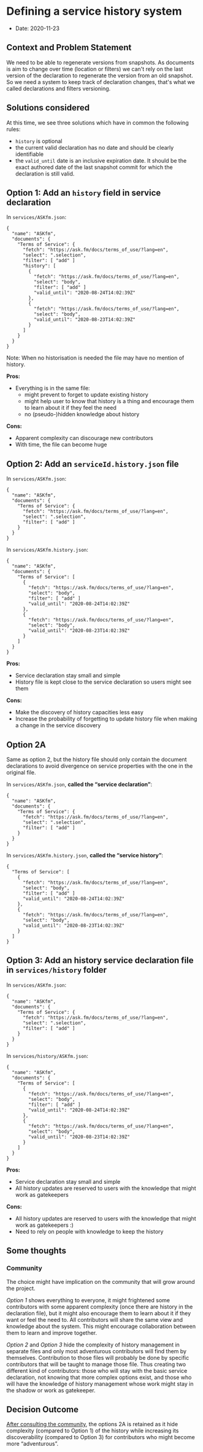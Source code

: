 # Defining a service history system

- Date: 2020-11-23

## Context and Problem Statement

We need to be able to regenerate versions from snapshots. As documents is aim to change over time (location or filters) we can't rely on the last version of the declaration to regenerate the version from an old snapshot. So we need a system to keep track of declaration changes, that's what we called declarations and filters versioning.

## Solutions considered

At this time, we see three solutions which have in common the following rules:

- `history` is optional
- the current valid declaration has no date and should be clearly identifiable
- the `valid_until` date is an inclusive expiration date. It should be the exact authored date of the last snapshot commit for which the declaration is still valid.

## Option 1: Add an `history` field in service declaration

In `services/ASKfm.json`:

```
{
  "name": "ASKfm",
  "documents": {
    "Terms of Service": {
      "fetch": "https://ask.fm/docs/terms_of_use/?lang=en",
      "select": ".selection",
      "filter": [ "add" ]
      "history": [
        {
          "fetch": "https://ask.fm/docs/terms_of_use/?lang=en",
          "select": "body",
          "filter": [ "add" ]
          "valid_until": "2020-08-24T14:02:39Z"
        },
        {
          "fetch": "https://ask.fm/docs/terms_of_use/?lang=en",
          "select": "body",
          "valid_until": "2020-08-23T14:02:39Z"
        }
      ]
    }
  }
}
```

Note: When no historisation is needed the file may have no mention of history.

**Pros:**

- Everything is in the same file:
  - might prevent to forget to update existing history
  - might help user to know that history is a thing and encourage them to learn about it if they feel the need
  - no (pseudo-)hidden knowledge about history

**Cons:**

- Apparent complexity can discourage new contributors
- With time, the file can become huge

## Option 2: Add an `serviceId.history.json` file

In `services/ASKfm.json`:

```
{
  "name": "ASKfm",
  "documents": {
    "Terms of Service": {
      "fetch": "https://ask.fm/docs/terms_of_use/?lang=en",
      "select": ".selection",
      "filter": [ "add" ]
    }
  }
}
```

In `services/ASKfm.history.json`:

```
{
  "name": "ASKfm",
  "documents": {
    "Terms of Service": [
      {
        "fetch": "https://ask.fm/docs/terms_of_use/?lang=en",
        "select": "body",
        "filter": [ "add" ]
        "valid_until": "2020-08-24T14:02:39Z"
      },
      {
        "fetch": "https://ask.fm/docs/terms_of_use/?lang=en",
        "select": "body",
        "valid_until": "2020-08-23T14:02:39Z"
      }
    ]
  }
}
```

**Pros:**

- Service declaration stay small and simple
- History file is kept close to the service declaration so users might see them

**Cons:**

- Make the discovery of history capacities less easy
- Increase the probability of forgetting to update history file when making a change in the service discovery

## Option 2A

Same as option 2, but the history file should only contain the document declarations to avoid divergence on service properties with the one in the original file.

In `services/ASKfm.json`, **called the “service declaration”**:

```
{
  "name": "ASKfm",
  "documents": {
    "Terms of Service": {
      "fetch": "https://ask.fm/docs/terms_of_use/?lang=en",
      "select": ".selection",
      "filter": [ "add" ]
    }
  }
}
```

In `services/ASKfm.history.json`, **called the “service history”**:

```
{
  "Terms of Service": [
    {
      "fetch": "https://ask.fm/docs/terms_of_use/?lang=en",
      "select": "body",
      "filter": [ "add" ]
      "valid_until": "2020-08-24T14:02:39Z"
    },
    {
      "fetch": "https://ask.fm/docs/terms_of_use/?lang=en",
      "select": "body",
      "valid_until": "2020-08-23T14:02:39Z"
    }
  ]
}
```

## Option 3: Add an history service declaration file in `services/history` folder

In `services/ASKfm.json`:

```
{
  "name": "ASKfm",
  "documents": {
    "Terms of Service": {
      "fetch": "https://ask.fm/docs/terms_of_use/?lang=en",
      "select": ".selection",
      "filter": [ "add" ]
    }
  }
}
```

In `services/history/ASKfm.json`:

```
{
  "name": "ASKfm",
  "documents": {
    "Terms of Service": [
      {
        "fetch": "https://ask.fm/docs/terms_of_use/?lang=en",
        "select": "body",
        "filter": [ "add" ]
        "valid_until": "2020-08-24T14:02:39Z"
      },
      {
        "fetch": "https://ask.fm/docs/terms_of_use/?lang=en",
        "select": "body",
        "valid_until": "2020-08-23T14:02:39Z"
      }
    ]
  }
}
```

**Pros:**

- Service declaration stay small and simple
- All history updates are reserved to users with the knowledge that might work as gatekeepers

**Cons:**

- All history updates are reserved to users with the knowledge that might work as gatekeepers :)
- Need to rely on people with knowledge to keep the history

## Some thoughts

### Community

The choice might have implication on the community that will grow around the project.

_Option 1_ shows everything to everyone, it might frightened some contributors with some apparent complexity (once there are history in the declaration file), but it might also encourage them to learn about it if they want or feel the need to. All contributors will share the same view and knowledge about the system. This might encourage collaboration between them to learn and improve together.

_Option 2_ and _Option 3_ hide the complexity of history management in separate files and only most adventurous contributors will find them by themselves. Contribution to those files will probably be done by specific contributors that will be taught to manage those file. Thus creating two different kind of contributors: those who will stay with the basic service declaration, not knowing that more complex options exist, and those who will have the knowledge of history management whose work might stay in the shadow or work as gatekeeper.

## Decision Outcome

[After consulting the community](https://github.com/OpenTermsArchive/engine/issues/156), the options 2A is retained as it hide complexity (compared to Option 1) of the history while increasing its discoverability (compared to Option 3) for contributors who might become more “adventurous”.
